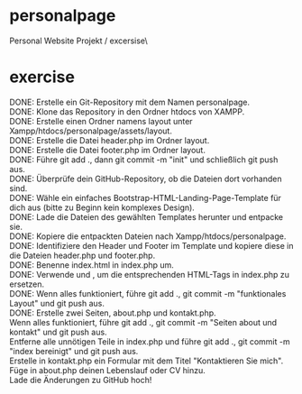 # personalpage
Personal Website Projekt / excersise\
# exercise
DONE: Erstelle ein Git-Repository mit dem Namen personalpage.\
DONE: Klone das Repository in den Ordner htdocs von XAMPP.\
DONE: Erstelle einen Ordner namens layout unter Xampp/htdocs/personalpage/assets/layout.\
DONE: Erstelle die Datei header.php im Ordner layout.\
DONE: Erstelle die Datei footer.php im Ordner layout.\
DONE: Führe git add ., dann git commit -m "init" und schließlich git push aus.\
DONE: Überprüfe dein GitHub-Repository, ob die Dateien dort vorhanden sind.\
DONE: Wähle ein einfaches Bootstrap-HTML-Landing-Page-Template für dich aus (bitte zu Beginn kein komplexes Design).\
DONE: Lade die Dateien des gewählten Templates herunter und entpacke sie.\
DONE: Kopiere die entpackten Dateien nach Xampp/htdocs/personalpage.\
DONE: Identifiziere den Header und Footer im Template und kopiere diese in die Dateien header.php und footer.php.\
DONE: Benenne index.html in index.php um.\
DONE: Verwende und , um die entsprechenden HTML-Tags in index.php zu ersetzen.\
DONE: Wenn alles funktioniert, führe git add ., git commit -m "funktionales Layout" und git push aus.\
DONE: Erstelle zwei Seiten, about.php und kontakt.php.\
Wenn alles funktioniert, führe git add ., git commit -m "Seiten about und kontakt" und git push aus.\
Entferne alle unnötigen Teile in index.php und führe git add ., git commit -m "index bereinigt" und git push aus.\
Erstelle in kontakt.php ein Formular mit dem Titel "Kontaktieren Sie mich".\
Füge in about.php deinen Lebenslauf oder CV hinzu.\
Lade die Änderungen zu GitHub hoch!